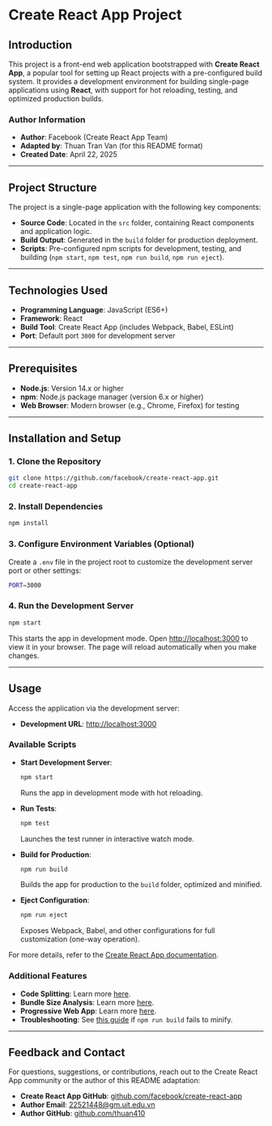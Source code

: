 # Create React App Project

## Introduction
This project is a front-end web application bootstrapped with **Create React App**, a popular tool for setting up React projects with a pre-configured build system. It provides a development environment for building single-page applications using **React**, with support for hot reloading, testing, and optimized production builds.

### Author Information
- **Author**: Facebook (Create React App Team)  
- **Adapted by**: Thuan Tran Van (for this README format)  
- **Created Date**: April 22, 2025  

---

## Project Structure
The project is a single-page application with the following key components:
- **Source Code**: Located in the `src` folder, containing React components and application logic.
- **Build Output**: Generated in the `build` folder for production deployment.
- **Scripts**: Pre-configured npm scripts for development, testing, and building (`npm start`, `npm test`, `npm run build`, `npm run eject`).

---

## Technologies Used
- **Programming Language**: JavaScript (ES6+)  
- **Framework**: React  
- **Build Tool**: Create React App (includes Webpack, Babel, ESLint)  
- **Port**: Default port `3000` for development server  

---

## Prerequisites
- **Node.js**: Version 14.x or higher  
- **npm**: Node.js package manager (version 6.x or higher)  
- **Web Browser**: Modern browser (e.g., Chrome, Firefox) for testing  

---

## Installation and Setup

### 1. Clone the Repository
```bash
git clone https://github.com/facebook/create-react-app.git
cd create-react-app
```

### 2. Install Dependencies
```bash
npm install
```

### 3. Configure Environment Variables (Optional)
Create a `.env` file in the project root to customize the development server port or other settings:
```bash
PORT=3000
```

### 4. Run the Development Server
```bash
npm start
```
This starts the app in development mode. Open [http://localhost:3000](http://localhost:3000) to view it in your browser. The page will reload automatically when you make changes.

---

## Usage
Access the application via the development server:
- **Development URL**: [http://localhost:3000](http://localhost:3000)

### Available Scripts
- **Start Development Server**:
  ```bash
  npm start
  ```
  Runs the app in development mode with hot reloading.

- **Run Tests**:
  ```bash
  npm test
  ```
  Launches the test runner in interactive watch mode.

- **Build for Production**:
  ```bash
  npm run build
  ```
  Builds the app for production to the `build` folder, optimized and minified.

- **Eject Configuration**:
  ```bash
  npm run eject
  ```
  Exposes Webpack, Babel, and other configurations for full customization (one-way operation).

For more details, refer to the [Create React App documentation](https://facebook.github.io/create-react-app/docs/getting-started).

### Additional Features
- **Code Splitting**: Learn more [here](https://facebook.github.io/create-react-app/docs/code-splitting).
- **Bundle Size Analysis**: Learn more [here](https://facebook.github.io/create-react-app/docs/analyzing-the-bundle-size).
- **Progressive Web App**: Learn more [here](https://facebook.github.io/create-react-app/docs/making-a-progressive-web-app).
- **Troubleshooting**: See [this guide](https://facebook.github.io/create-react-app/docs/troubleshooting#npm-run-build-fails-to-minify) if `npm run build` fails to minify.

---

## Feedback and Contact
For questions, suggestions, or contributions, reach out to the Create React App community or the author of this README adaptation:

- **Create React App GitHub**: [github.com/facebook/create-react-app](https://github.com/facebook/create-react-app)
- **Author Email**: 22521448@gm.uit.edu.vn
- **Author GitHub**: [github.com/thuan410](https://github.com/thuan410)
